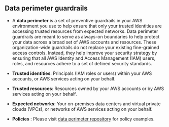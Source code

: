 ## Data perimeter guardrails

* A **data perimeter** is a set of preventive guardrails in your AWS environment you use to help ensure that only your trusted identities are accessing trusted resources from expected networks. Data perimeter guardrails are meant to serve as always-on boundaries to help protect your data across a broad set of AWS accounts and resources. These organization-wide guardrails do not replace your existing fine-grained access controls. Instead, they help improve your security strategy by ensuring that all AWS Identity and Access Management (IAM) users, roles, and resources adhere to a set of defined security standards.

* **Trusted identities**: Principals (IAM roles or users) within your AWS accounts, or AWS services acting on your behalf.

* **Trusted resources**: Resources owned by your AWS accounts or by AWS services acting on your behalf.

* **Expected networks**: Your on-premises data centers and virtual private clouds (VPCs), or networks of AWS services acting on your behalf.

*  **Policies** : Please visit [data perimeter repository](https://github.com/aws-samples/data-perimeter-policy-examples) for policy examples. 



